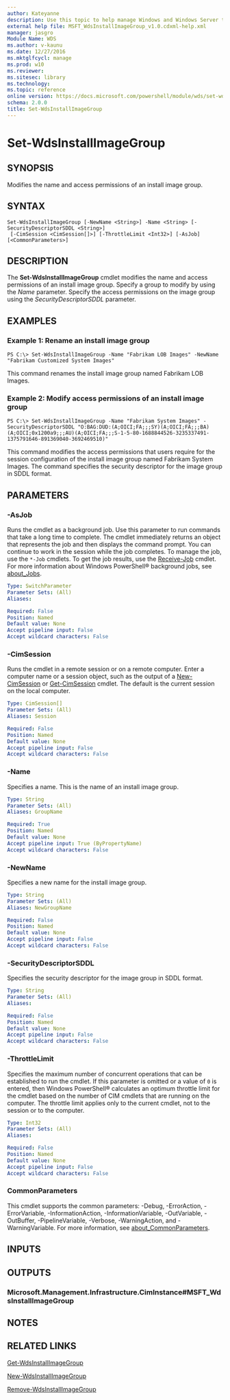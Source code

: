 ```yaml
---
author: Kateyanne
description: Use this topic to help manage Windows and Windows Server technologies with Windows PowerShell.
external help file: MSFT_WdsInstallImageGroup_v1.0.cdxml-help.xml
manager: jasgro
Module Name: WDS
ms.author: v-kaunu
ms.date: 12/27/2016
ms.mktglfcycl: manage
ms.prod: w10
ms.reviewer: 
ms.sitesec: library
ms.technology: 
ms.topic: reference
online version: https://docs.microsoft.com/powershell/module/wds/set-wdsinstallimagegroup?view=windowsserver2016-ps&wt.mc_id=ps-gethelp
schema: 2.0.0
title: Set-WdsInstallImageGroup
---
```


# Set-WdsInstallImageGroup

## SYNOPSIS
Modifies the name and access permissions of an install image group.

## SYNTAX

```
Set-WdsInstallImageGroup [-NewName <String>] -Name <String> [-SecurityDescriptorSDDL <String>]
 [-CimSession <CimSession[]>] [-ThrottleLimit <Int32>] [-AsJob] [<CommonParameters>]
```

## DESCRIPTION
The **Set-WdsInstallImageGroup** cmdlet modifies the name and access permissions of an install image group.
Specify a group to modify by using the *Name* parameter.
Specify the access permissions on the image group using the *SecurityDescriptorSDDL* parameter.

## EXAMPLES

### Example 1: Rename an install image group
```
PS C:\> Set-WdsInstallImageGroup -Name "Fabrikam LOB Images" -NewName "Fabrikam Customized System Images"
```

This command renames the install image group named Fabrikam LOB Images.

### Example 2: Modify access permissions of an install image group
```
PS C:\> Set-WdsInstallImageGroup -Name "Fabrikam System Images" -SecurityDescriptorSDDL "O:BAG:DUD:(A;OICI;FA;;;SY)(A;OICI;FA;;;BA)(A;OICI;0x1200a9;;;AU)(A;OICI;FA;;;S-1-5-80-1688844526-3235337491-1375791646-891369040-3692469510)"
```

This command modifies the access permissions that users require for the session configuration of the install image group named Fabrikam System Images.
The command specifies the security descriptor for the image group in SDDL format.

## PARAMETERS

### -AsJob
Runs the cmdlet as a background job.
Use this parameter to run commands that take a long time to complete. 
 The cmdlet immediately returns an object that represents the job and then displays the command prompt.
You can continue to work in the session while the job completes.
To manage the job, use the `*-Job` cmdlets.
To get the job results, use the [Receive-Job](https://go.microsoft.com/fwlink/?LinkID=113372) cmdlet. 
 For more information about Windows PowerShell® background jobs, see [about_Jobs](https://go.microsoft.com/fwlink/?LinkID=113251).

```yaml
Type: SwitchParameter
Parameter Sets: (All)
Aliases: 

Required: False
Position: Named
Default value: None
Accept pipeline input: False
Accept wildcard characters: False
```

### -CimSession
Runs the cmdlet in a remote session or on a remote computer.
Enter a computer name or a session object, such as the output of a [New-CimSession](https://go.microsoft.com/fwlink/p/?LinkId=227967) or [Get-CimSession](https://go.microsoft.com/fwlink/p/?LinkId=227966) cmdlet.
The default is the current session on the local computer.

```yaml
Type: CimSession[]
Parameter Sets: (All)
Aliases: Session

Required: False
Position: Named
Default value: None
Accept pipeline input: False
Accept wildcard characters: False
```

### -Name
Specifies a name.
This is the name of an install image group.

```yaml
Type: String
Parameter Sets: (All)
Aliases: GroupName

Required: True
Position: Named
Default value: None
Accept pipeline input: True (ByPropertyName)
Accept wildcard characters: False
```

### -NewName
Specifies a new name for the install image group.

```yaml
Type: String
Parameter Sets: (All)
Aliases: NewGroupName

Required: False
Position: Named
Default value: None
Accept pipeline input: False
Accept wildcard characters: False
```

### -SecurityDescriptorSDDL
Specifies the security descriptor for the image group in SDDL format.

```yaml
Type: String
Parameter Sets: (All)
Aliases: 

Required: False
Position: Named
Default value: None
Accept pipeline input: False
Accept wildcard characters: False
```

### -ThrottleLimit
Specifies the maximum number of concurrent operations that can be established to run the cmdlet.
If this parameter is omitted or a value of `0` is entered, then Windows PowerShell® calculates an optimum throttle limit for the cmdlet based on the number of CIM cmdlets that are running on the computer.
The throttle limit applies only to the current cmdlet, not to the session or to the computer.

```yaml
Type: Int32
Parameter Sets: (All)
Aliases: 

Required: False
Position: Named
Default value: None
Accept pipeline input: False
Accept wildcard characters: False
```

### CommonParameters
This cmdlet supports the common parameters: -Debug, -ErrorAction, -ErrorVariable, -InformationAction, -InformationVariable, -OutVariable, -OutBuffer, -PipelineVariable, -Verbose, -WarningAction, and -WarningVariable. For more information, see [about_CommonParameters](https://go.microsoft.com/fwlink/?LinkID=113216).

## INPUTS

## OUTPUTS

### Microsoft.Management.Infrastructure.CimInstance#MSFT_WdsInstallImageGroup

## NOTES

## RELATED LINKS

[Get-WdsInstallImageGroup](./Get-WdsInstallImageGroup.md)

[New-WdsInstallImageGroup](./New-WdsInstallImageGroup.md)

[Remove-WdsInstallImageGroup](./Remove-WdsInstallImageGroup.md)

